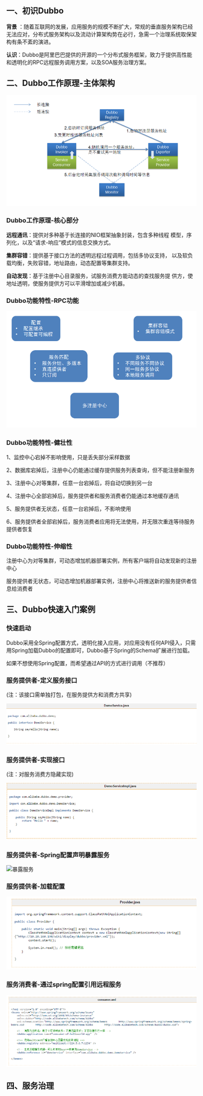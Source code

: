 
## 一、初识Dubbo ##

**背景** ：随着互联网的发展，应用服务的规模不断扩大，常规的垂直服务架构已经无法应对，分布式服务架构以及流动计算架构势在必行，急需一个治理系统取保架构有条不紊的演进。

**认识**：Dubbo是阿里巴巴提供的开源的一个分布式服务框架，致力于提供高性能和透明化的RPC远程服务调用方案，以及SOA服务治理方案。

## 二、Dubbo工作原理-主体架构 ##

![dubbo架构设计](img/dubbo_job_lc.png)

### Dubbo工作原理-核心部分 ###

**远程通讯**：提供对多种基于长连接的NIO框架抽象封装，包含多种线程
模型，序列化，以及“请求-响应”模式的信息交换方式。

**集群容错**：提供基于接口方法的透明远程过程调用，包括多协议支持，
以及软负载均衡，失败容错，地址路由，动态配置等集群支持。

**自动发现**：基于注册中心目录服务，试服务消费方能动态的查找服务提
供方，使地址透明，使服务提供方可以平滑增加或减少机器。

### Dubbo功能特性-RPC功能 ###

![dubbo RPC功能](img/dubbo_rpc.png)

### Dubbo功能特性-健壮性 ###

1、监控中心宕掉不影响使用，只是丢失部分采样数据

2、数据库宕掉后，注册中心仍能通过缓存提供服务列表查询，但不能注册新服务

3、注册中心对等集群，任意一台宕掉后，将自动切换到另一台

4、注册中心全部宕掉后，服务提供者和服务消费者仍能通过本地缓存通讯

5、服务提供者无状态，任意一台宕掉后，不影响使用

6、服务提供者全部宕掉后，服务消费者应用将无法使用，并无限次重连等待服务提供者恢复

### Dubbo功能特性-伸缩性 ###

注册中心为对等集群，可动态增加机器部署实例，所有客户端将自动发现新的注册中心

服务提供者无状态，可动态增加机器部署实例，注册中心将推送新的服务提供者信息给消费者

## 三、Dubbo快速入门案例 ##

### 快速启动 ###
Dubbo采用全Spring配置方式，透明化接入应用，对应用没有任何API侵入，只需用Spring加载Dubbo的配置即可，Dubbo基于Spring的Schema扩展进行加载。

如果不想使用Spring配置，而希望通过API的方式进行调用（不推荐）
### 服务提供者-定义服务接口 ###
(注：该接口需单独打包，在服务提供方和消费方共享)

![定义接口](/img/dubbo_dyjk.png)
### 服务提供者-实现接口 ###
(注：对服务消费方隐藏实现)

![接口实现](/img/dubbo_jksx.png)
### 服务提供者-Spring配置声明暴露服务 ###
![暴露服务](/img/dubbo_blfw.png)
### 服务提供者-加载配置 ###
![启动服务](/img/dubbo_qdfw.png)
### 服务消费者-通过spring配置引用远程服务 ###
![消费服务](/img/dubbo_xffw.png)

## 四、服务治理 ##
